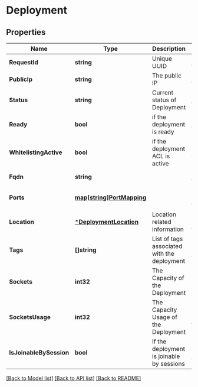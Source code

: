 # Deployment

## Properties
Name | Type | Description | Notes
------------ | ------------- | ------------- | -------------
**RequestId** | **string** | Unique UUID | [default to null]
**PublicIp** | **string** | The public IP | [default to null]
**Status** | **string** | Current status of Deployment | [default to null]
**Ready** | **bool** | if the deployment is ready | [default to null]
**WhitelistingActive** | **bool** | if the deployment ACL is active | [default to null]
**Fqdn** | **string** |  | [default to null]
**Ports** | [**map[string]PortMapping**](PortMapping.md) |  | [optional] [default to null]
**Location** | [***DeploymentLocation**](DeploymentLocation.md) | Location related information | [optional] [default to null]
**Tags** | **[]string** | List of tags associated with the deployment | [optional] [default to null]
**Sockets** | **int32** | The Capacity of the Deployment | [optional] [default to null]
**SocketsUsage** | **int32** | The Capacity Usage of the Deployment | [optional] [default to null]
**IsJoinableBySession** | **bool** | If the deployment is joinable by sessions | [optional] [default to null]

[[Back to Model list]](../README.md#documentation-for-models) [[Back to API list]](../README.md#documentation-for-api-endpoints) [[Back to README]](../README.md)


